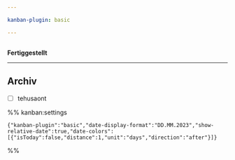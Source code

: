 ```yaml
---

kanban-plugin: basic

---
```


## 

**Fertiggestellt**


***

## Archiv

- [ ] tehusaont

%% kanban:settings
```
{"kanban-plugin":"basic","date-display-format":"DD.MM.2023","show-relative-date":true,"date-colors":[{"isToday":false,"distance":1,"unit":"days","direction":"after"}]}
```
%%